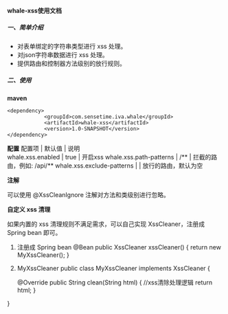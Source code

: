 #### whale-xss使用文档

##### 一、简单介绍
- 对表单绑定的字符串类型进行 xss 处理。
- 对json字符串数据进行 xss 处理。
- 提供路由和控制器方法级别的放行规则。

##### 二、使用
**maven**
```
<dependency>
            <groupId>com.sensetime.iva.whale</groupId>
            <artifactId>whale-xss</artifactId>
            <version>1.0-SNAPSHOT</version>
</dependency>
```
**配置**
配置项 | 默认值 | 说明   
whale.xss.enabled | true | 开启xss
whale.xss.path-patterns | /**   | 拦截的路由，例如: /api/**
whale.xss.exclude-patterns |   | 放行的路由，默认为空

**注解**

可以使用 @XssCleanIgnore 注解对方法和类级别进行忽略。

**自定义 xss 清理**

如果内置的 xss 清理规则不满足需求，可以自己实现 XssCleaner，注册成 Spring bean 即可。

1. 注册成 Spring bean
@Bean
public XssCleaner xssCleaner() {
    return new MyXssCleaner();
}

2. MyXssCleaner
public class MyXssCleaner implements XssCleaner {

	@Override
	public String clean(String html) {
		//xss清除处理逻辑
		return html;
	}

}